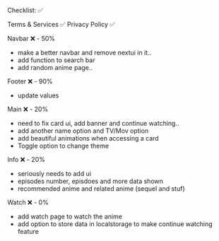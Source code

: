 Checklist: ✅

Terms & Services ✅
Privacy Policy ✅

Navbar ❌ - 50% 
- make a better navbar and remove nextui in it..
- add function to search bar
- add random anime page..

Footer ❌ - 90% 
- update values

Main ❌ - 20% 
- need to fix card ui, add banner and continue watching..
- add another name option and TV/Mov option 
- add beautiful animations when accessing a card
- Toggle option to change theme

Info ❌ - 20% 
- seriously needs to add ui
- episodes number, episdoes and more data shown
- recommended anime and related anime (sequel and stuf)

Watch ❌ - 0%
- add watch page to watch the anime
- add option to store data in localstorage to make continue watching feature
